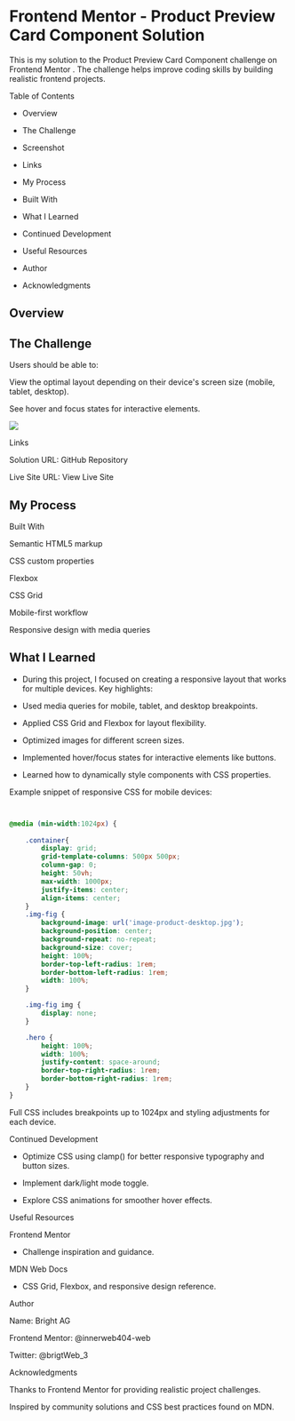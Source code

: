 # Frontend Mentor - Product Preview Card Component Solution

This is my solution to the Product Preview Card Component challenge on Frontend Mentor
.
The challenge helps improve coding skills by building realistic frontend projects.

Table of Contents

- Overview

- The Challenge

- Screenshot

- Links

- My Process

- Built With

- What I Learned

- Continued Development

- Useful Resources

- Author

- Acknowledgments

## Overview
## The Challenge

Users should be able to:

View the optimal layout depending on their device's screen size (mobile, tablet, desktop).

See hover and focus states for interactive elements.

![](./Design/desktop.JPG.jpg)


Links

Solution URL: GitHub Repository

Live Site URL: View Live Site

## My Process
Built With

Semantic HTML5 markup

CSS custom properties

Flexbox

CSS Grid

Mobile-first workflow

Responsive design with media queries

## What I Learned

- During this project, I focused on creating a responsive layout that works for multiple devices.
Key highlights:

- Used media queries for mobile, tablet, and desktop breakpoints.

- Applied CSS Grid and Flexbox for layout flexibility.

- Optimized images for different screen sizes.

- Implemented hover/focus states for interactive elements like buttons.

- Learned how to dynamically style components with CSS properties.

Example snippet of responsive CSS for mobile devices:
```css


@media (min-width:1024px) {
    
    .container{
        display: grid;
        grid-template-columns: 500px 500px;
        column-gap: 0;
        height: 50vh;
        max-width: 1000px;
        justify-items: center;
        align-items: center;
    }
    .img-fig {
        background-image: url('image-product-desktop.jpg');
        background-position: center;
        background-repeat: no-repeat;
        background-size: cover;
        height: 100%;
        border-top-left-radius: 1rem;
        border-bottom-left-radius: 1rem;
        width: 100%;
    }

    .img-fig img {
        display: none;
    }

    .hero {
        height: 100%;
        width: 100%;
        justify-content: space-around;
        border-top-right-radius: 1rem;
        border-bottom-right-radius: 1rem;
    }
}
```

Full CSS includes breakpoints up to 1024px and styling adjustments for each device.

Continued Development

- Optimize CSS using clamp() for better responsive typography and button sizes.

- Implement dark/light mode toggle.

- Explore CSS animations for smoother hover effects.

Useful Resources

Frontend Mentor
 - Challenge inspiration and guidance.

MDN Web Docs
 - CSS Grid, Flexbox, and responsive design reference.

Author

Name: Bright AG

Frontend Mentor: @innerweb404-web

Twitter: @brigtWeb_3

Acknowledgments

Thanks to Frontend Mentor for providing realistic project challenges.

Inspired by community solutions and CSS best practices found on MDN.


